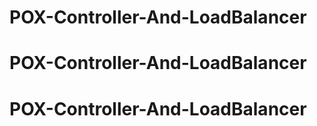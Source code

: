 # POX-Controller-And-LoadBalancer
# POX-Controller-And-LoadBalancer
# POX-Controller-And-LoadBalancer
